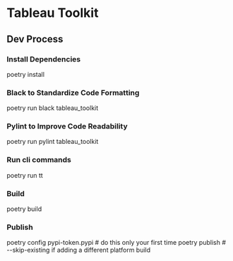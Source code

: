 # Tableau Toolkit


## Dev Process

### Install Dependencies
poetry install

### Black to Standardize Code Formatting
poetry run black tableau_toolkit

### Pylint to Improve Code Readability
poetry run pylint tableau_toolkit

### Run cli commands
poetry run tt


### Build 
poetry build


### Publish
poetry config pypi-token.pypi <your-api-token> # do this only your first time
poetry publish # --skip-existing if adding a different platform build
